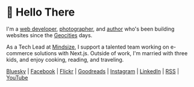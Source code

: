 # 👋 Hello There

I'm a [web developer](https://www.linkedin.com/in/gregrickaby/), [photographer](https://flickr.com/photos/gregrickaby), and [author](https://www.amazon.com/author/gregrickaby) who's been building websites since the [Geocities](https://gregrickaby.com/geocities) days.

As a Tech Lead at [Mindsize](https://mindsize.com), I support a talented team working on e-commerce solutions with Next.js. Outside of work, I'm married with three kids, and enjoy cooking, reading, and traveling.

[Bluesky](https://bsky.app/profile/gregrickaby.bsky.social) | [Facebook](https://www.facebook.com/gregrickaby) | [Flickr](https://flickr.com/photos/gregrickaby) | [Goodreads](https://www.goodreads.com/author/show/16999736.Greg_Rickaby) | [Instagram](https://www.instagram.com/gregoryrickaby) | [LinkedIn](https://linkedin.com/in/gregrickaby/) | [RSS](https://gregrickaby.com/feed.xml) | [YouTube](https://www.youtube.com/@GregRickaby)
